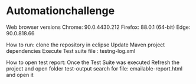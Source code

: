 # Automationchallenge

Web browser versions
Chrome: 90.0.4430.212
Firefox: 88.0.1 (64-bit)
Edge: 90.0.818.66

How to run:
 clone the repository in eclipse
 Update Maven project dependencies
 Execute Test suite file : testng-log.xml 
 
How to open test report:
 Once the Test Suite was executed
 Refresh the project and open folder test-output 
 search for file: emailable-report.html
 and open it 
 
 
